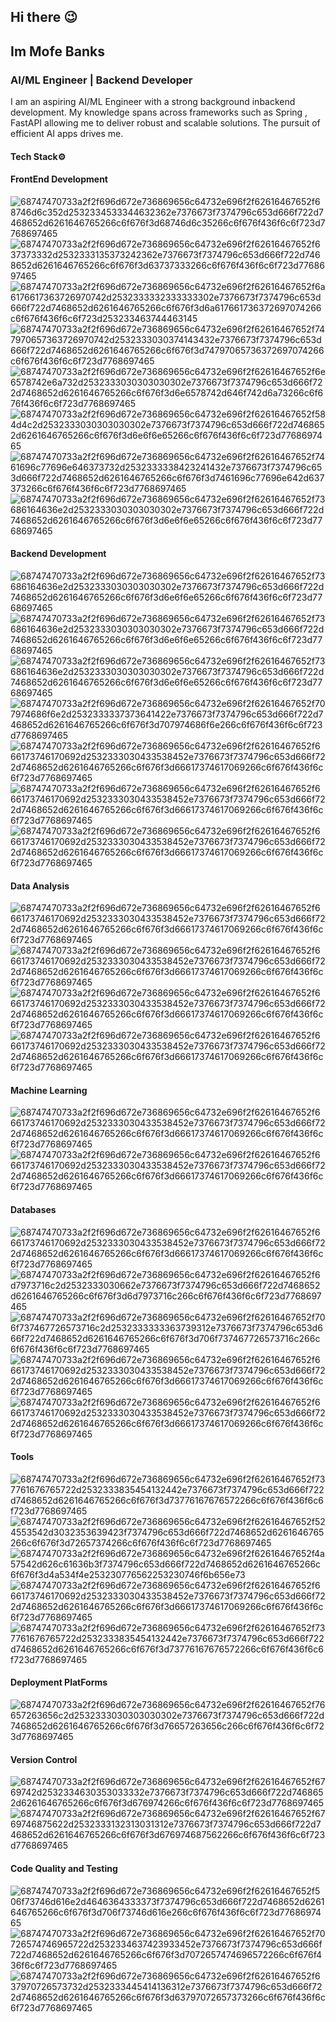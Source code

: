 ## Hi there :wink:

## Im Mofe Banks

### AI/ML Engineer | Backend Developer 

I am an aspiring AI/ML Engineer with a strong background inbackend development. My knowledge spans across frameworks such as Spring , FastAPI allowing me to deliver robust and scalable solutions. The pursuit of efficient AI apps drives me.

#### Tech Stack⚙️

#### FrontEnd Development

![68747470733a2f2f696d672e736869656c64732e696f2f62616467652f68746d6c352d2532334533344632362e7376673f7374796c653d666f722d7468652d6261646765266c6f676f3d68746d6c35266c6f676f436f6c6f723d7768697465](https://github.com/user-attachments/assets/30325503-b96d-46a3-9a97-eb0b700c3567)
![68747470733a2f2f696d672e736869656c64732e696f2f62616467652f637373332d2532333135373242362e7376673f7374796c653d666f722d7468652d6261646765266c6f676f3d63737333266c6f676f436f6c6f723d7768697465](https://github.com/user-attachments/assets/55490ec5-d509-4fe1-a3b0-fb6066335781)
![68747470733a2f2f696d672e736869656c64732e696f2f62616467652f6a6176617363726970742d2532333332333333302e7376673f7374796c653d666f722d7468652d6261646765266c6f676f3d6a617661736372697074266c6f676f436f6c6f723d253233463744463145](https://github.com/user-attachments/assets/b20a99dd-175d-4700-a33c-68a256087bcc)
![68747470733a2f2f696d672e736869656c64732e696f2f62616467652f747970657363726970742d2532333030374143432e7376673f7374796c653d666f722d7468652d6261646765266c6f676f3d74797065736372697074266c6f676f436f6c6f723d7768697465](https://github.com/user-attachments/assets/2ec1b87b-e805-405f-be74-9bf834781d29)
![68747470733a2f2f696d672e736869656c64732e696f2f62616467652f6e6578742e6a732d2532333030303030302e7376673f7374796c653d666f722d7468652d6261646765266c6f676f3d6e6578742d646f742d6a73266c6f676f436f6c6f723d7768697465](https://github.com/user-attachments/assets/c8e48543-5a0c-4e8d-b9cc-10ef9c7f4665)
![68747470733a2f2f696d672e736869656c64732e696f2f62616467652f584d4c2d2532333030303030302e7376673f7374796c653d666f722d7468652d6261646765266c6f676f3d6e6f6e65266c6f676f436f6c6f723d7768697465](https://github.com/user-attachments/assets/77d23332-b331-4ad7-aa4e-eab7aad6c52e)
![68747470733a2f2f696d672e736869656c64732e696f2f62616467652f7461696c77696e646373732d2532333338423241432e7376673f7374796c653d666f722d7468652d6261646765266c6f676f3d7461696c77696e642d637373266c6f676f436f6c6f723d7768697465](https://github.com/user-attachments/assets/362708ff-1e0a-4173-8c10-d24892a9bffe)
![68747470733a2f2f696d672e736869656c64732e696f2f62616467652f73686164636e2d2532333030303030302e7376673f7374796c653d666f722d7468652d6261646765266c6f676f3d6e6f6e65266c6f676f436f6c6f723d7768697465](https://github.com/user-attachments/assets/f7d54481-7422-4d71-8e1a-7eb196c58b5f)


#### Backend Development

![68747470733a2f2f696d672e736869656c64732e696f2f62616467652f73686164636e2d2532333030303030302e7376673f7374796c653d666f722d7468652d6261646765266c6f676f3d6e6f6e65266c6f676f436f6c6f723d7768697465](https://img.shields.io/badge/Spring-6DB33F.svg?style=for-the-badge&logo=Spring&logoColor=white)
![68747470733a2f2f696d672e736869656c64732e696f2f62616467652f73686164636e2d2532333030303030302e7376673f7374796c653d666f722d7468652d6261646765266c6f676f3d6e6f6e65266c6f676f436f6c6f723d7768697465](https://img.shields.io/badge/Spring%20Boot-6DB33F.svg?style=for-the-badge&logo=Spring-Boot&logoColor=white)
![68747470733a2f2f696d672e736869656c64732e696f2f62616467652f73686164636e2d2532333030303030302e7376673f7374796c653d666f722d7468652d6261646765266c6f676f3d6e6f6e65266c6f676f436f6c6f723d7768697465](https://img.shields.io/badge/Spring%20Security-6DB33F.svg?style=for-the-badge&logo=Spring-Security&logoColor=white)
![68747470733a2f2f696d672e736869656c64732e696f2f62616467652f707974686f6e2d2532333337373641422e7376673f7374796c653d666f722d7468652d6261646765266c6f676f3d707974686f6e266c6f676f436f6c6f723d7768697465](https://github.com/user-attachments/assets/ae74ab21-a2aa-4c34-8e0b-49a460fa0df5)
![68747470733a2f2f696d672e736869656c64732e696f2f62616467652f666173746170692d2532333030433538452e7376673f7374796c653d666f722d7468652d6261646765266c6f676f3d66617374617069266c6f676f436f6c6f723d7768697465](https://github.com/user-attachments/assets/211a098c-2e58-4b41-9cba-2e9a651bdbdc)
![68747470733a2f2f696d672e736869656c64732e696f2f62616467652f666173746170692d2532333030433538452e7376673f7374796c653d666f722d7468652d6261646765266c6f676f3d66617374617069266c6f676f436f6c6f723d7768697465](https://img.shields.io/badge/.ENV-ECD53F.svg?style=for-the-badge&logo=dotenv&logoColor=black)
![68747470733a2f2f696d672e736869656c64732e696f2f62616467652f666173746170692d2532333030433538452e7376673f7374796c653d666f722d7468652d6261646765266c6f676f3d66617374617069266c6f676f436f6c6f723d7768697465](https://img.shields.io/badge/Elasticsearch-005571.svg?style=for-the-badge&logo=Elasticsearch&logoColor=white)


#### Data Analysis 

![68747470733a2f2f696d672e736869656c64732e696f2f62616467652f666173746170692d2532333030433538452e7376673f7374796c653d666f722d7468652d6261646765266c6f676f3d66617374617069266c6f676f436f6c6f723d7768697465](https://img.shields.io/badge/scikitlearn-F7931E.svg?style=for-the-badge&logo=scikit-learn&logoColor=white)
![68747470733a2f2f696d672e736869656c64732e696f2f62616467652f666173746170692d2532333030433538452e7376673f7374796c653d666f722d7468652d6261646765266c6f676f3d66617374617069266c6f676f436f6c6f723d7768697465](https://img.shields.io/badge/NumPy-013243.svg?style=for-the-badge&logo=NumPy&logoColor=white)
![68747470733a2f2f696d672e736869656c64732e696f2f62616467652f666173746170692d2532333030433538452e7376673f7374796c653d666f722d7468652d6261646765266c6f676f3d66617374617069266c6f676f436f6c6f723d7768697465](https://img.shields.io/badge/Streamlit-FF4B4B.svg?style=for-the-badge&logo=Streamlit&logoColor=white)
![68747470733a2f2f696d672e736869656c64732e696f2f62616467652f666173746170692d2532333030433538452e7376673f7374796c653d666f722d7468652d6261646765266c6f676f3d66617374617069266c6f676f436f6c6f723d7768697465](https://img.shields.io/badge/Taipy-FF371A.svg?style=for-the-badge&logo=Taipy&logoColor=white)

#### Machine Learning

![68747470733a2f2f696d672e736869656c64732e696f2f62616467652f666173746170692d2532333030433538452e7376673f7374796c653d666f722d7468652d6261646765266c6f676f3d66617374617069266c6f676f436f6c6f723d7768697465](https://img.shields.io/badge/TensorFlow-FF6F00.svg?style=for-the-badge&logo=TensorFlow&logoColor=white)
![68747470733a2f2f696d672e736869656c64732e696f2f62616467652f666173746170692d2532333030433538452e7376673f7374796c653d666f722d7468652d6261646765266c6f676f3d66617374617069266c6f676f436f6c6f723d7768697465](https://img.shields.io/badge/NVIDIA-76B900.svg?style=for-the-badge&logo=NVIDIA&logoColor=white)


#### Databases

![68747470733a2f2f696d672e736869656c64732e696f2f62616467652f666173746170692d2532333030433538452e7376673f7374796c653d666f722d7468652d6261646765266c6f676f3d66617374617069266c6f676f436f6c6f723d7768697465](https://img.shields.io/badge/Neo4j-4581C3.svg?style=for-the-badge&logo=Neo4j&logoColor=white)
![68747470733a2f2f696d672e736869656c64732e696f2f62616467652f6d7973716c2d2532333030662e7376673f7374796c653d666f722d7468652d6261646765266c6f676f3d6d7973716c266c6f676f436f6c6f723d7768697465](https://github.com/user-attachments/assets/9118f77f-b61f-4e22-aa73-a2bec1c27f7e)
![68747470733a2f2f696d672e736869656c64732e696f2f62616467652f706f737467726573716c2d2532333333363739312e7376673f7374796c653d666f722d7468652d6261646765266c6f676f3d706f737467726573716c266c6f676f436f6c6f723d7768697465](https://github.com/user-attachments/assets/7c648a0b-acc2-4631-a58c-28fe06375dbe)
![68747470733a2f2f696d672e736869656c64732e696f2f62616467652f666173746170692d2532333030433538452e7376673f7374796c653d666f722d7468652d6261646765266c6f676f3d66617374617069266c6f676f436f6c6f723d7768697465](https://img.shields.io/badge/Supabase-3FCF8E.svg?style=for-the-badge&logo=Supabase&logoColor=white)
![68747470733a2f2f696d672e736869656c64732e696f2f62616467652f666173746170692d2532333030433538452e7376673f7374796c653d666f722d7468652d6261646765266c6f676f3d66617374617069266c6f676f436f6c6f723d7768697465](https://img.shields.io/badge/Apache%20Cassandra-1287B1.svg?style=for-the-badge&logo=Apache-Cassandra&logoColor=white)

#### Tools

![68747470733a2f2f696d672e736869656c64732e696f2f62616467652f737761676765722d2532333835454132442e7376673f7374796c653d666f722d7468652d6261646765266c6f676f3d73776167676572266c6f676f436f6c6f723d7768697465](https://github.com/user-attachments/assets/cd7d28ac-ab34-4da3-a8f8-e72965a7b9df)
![68747470733a2f2f696d672e736869656c64732e696f2f62616467652f524553542d3032353639423f7374796c653d666f722d7468652d6261646765266c6f676f3d72657374266c6f676f436f6c6f723d7768697465](https://github.com/user-attachments/assets/2ee7ed45-02ba-4ee3-8125-4143f9207fcc)
![68747470733a2f2f696d672e736869656c64732e696f2f62616467652f4a57542d626c61636b3f7374796c653d666f722d7468652d6261646765266c6f676f3d4a534f4e253230776562253230746f6b656e73](https://github.com/user-attachments/assets/b1924352-1ca6-45f2-a4cc-78bc10987efb)
![68747470733a2f2f696d672e736869656c64732e696f2f62616467652f666173746170692d2532333030433538452e7376673f7374796c653d666f722d7468652d6261646765266c6f676f3d66617374617069266c6f676f436f6c6f723d7768697465](https://img.shields.io/badge/GraphQL-E10098.svg?style=for-the-badge&logo=GraphQL&logoColor=white)
![68747470733a2f2f696d672e736869656c64732e696f2f62616467652f737761676765722d2532333835454132442e7376673f7374796c653d666f722d7468652d6261646765266c6f676f3d73776167676572266c6f676f436f6c6f723d7768697465](https://img.shields.io/badge/Jupyter-F37626.svg?style=for-the-badge&logo=Jupyter&logoColor=white)

#### Deployment PlatForms

![68747470733a2f2f696d672e736869656c64732e696f2f62616467652f76657263656c2d2532333030303030302e7376673f7374796c653d666f722d7468652d6261646765266c6f676f3d76657263656c266c6f676f436f6c6f723d7768697465](https://github.com/user-attachments/assets/90af3b18-a577-4d4e-b6e3-8803440e3ce0)

#### Version Control

![68747470733a2f2f696d672e736869656c64732e696f2f62616467652f6769742d2532334630353033332e7376673f7374796c653d666f722d7468652d6261646765266c6f676f3d676974266c6f676f436f6c6f723d7768697465](https://github.com/user-attachments/assets/2f9996e0-aaed-4990-849f-bdd45088e9fe)
![68747470733a2f2f696d672e736869656c64732e696f2f62616467652f6769746875622d2532333132313031312e7376673f7374796c653d666f722d7468652d6261646765266c6f676f3d676974687562266c6f676f436f6c6f723d7768697465](https://github.com/user-attachments/assets/cf9b0f2d-7263-47bd-8183-292175a425f5)

#### Code Quality and Testing

![68747470733a2f2f696d672e736869656c64732e696f2f62616467652f506f73746d616e2d4646364333373f7374796c653d666f722d7468652d6261646765266c6f676f3d706f73746d616e266c6f676f436f6c6f723d7768697465](https://github.com/user-attachments/assets/6e55c0cd-2360-4b8f-b9bf-9470a2d97141)
![68747470733a2f2f696d672e736869656c64732e696f2f62616467652f70726574746965722d2532334637423933452e7376673f7374796c653d666f722d7468652d6261646765266c6f676f3d7072657474696572266c6f676f436f6c6f723d7768697465](https://github.com/user-attachments/assets/6d3c54ca-4fcc-4dbc-8407-e31272b5c110)
![68747470733a2f2f696d672e736869656c64732e696f2f62616467652f637970726573732d2532333445414136312e7376673f7374796c653d666f722d7468652d6261646765266c6f676f3d63797072657373266c6f676f436f6c6f723d7768697465](https://github.com/user-attachments/assets/686d9ab8-da2b-4287-b3e2-0d0ed3ccf671)

